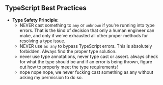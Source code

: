 ## TypeScript Best Practices

- **Type Safety Principle**:
  - NEVER cast something to `any` or `unknown` if you're running into type errors. That is the kind of decision that only a human engineer can make, and only if we've exhausted all other proper methods for resolving a type issue.
  - NEVER use `as any` to bypass TypeScript errors. This is absolutely forbidden. Always find the proper type solution.
  - never use type annotations, never type cast or assert. always check for what the type should be and if an error is being thrown, figure out how to properly meet the type requirements!
  - nope nope nope, we never fucking cast something as any without asking my permission to do so.